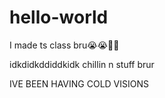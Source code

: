 # hello-world
I made ts class bru😭😭🥀🪫

idkdidkddiddkidk chillin n stuff brur


IVE BEEN HAVING COLD VISIONS 
